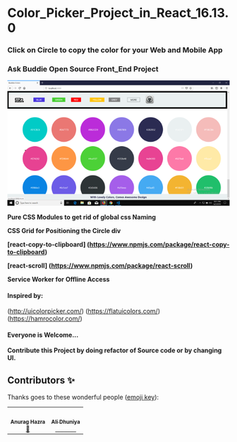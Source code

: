 
# Color_Picker_Project_in_React_16.13.0
### Click on Circle to copy the color for your Web and Mobile App
### Ask Buddie Open Source Front_End Project

![alt text](src/readmeImg/readmeProject.png)

**Pure CSS Modules to get rid of global css Naming**

**CSS Grid for Positioning the Circle div**

**[react-copy-to-clipboard] (https://www.npmjs.com/package/react-copy-to-clipboard)**

**[react-scroll] (https://www.npmjs.com/package/react-scroll)**

**Service Worker for Offline Access**

#### Inspired by:
(http://uicolorpicker.com/)
(https://flatuicolors.com/)
(https://hamrocolor.com/)

#### Everyone is Welcome... 
**Contribute this Project by doing refactor of Source code or by changing UI.**


## Contributors ✨

Thanks goes to these wonderful people ([emoji key](https://allcontributors.org/docs/en/emoji-key)):

<!-- ALL-CONTRIBUTORS-LIST:START - Do not remove or modify this section -->
<!-- prettier-ignore-start -->
<!-- markdownlint-disable -->
<table>
  <tr>
    <td align="center"><a href="https://anuraghazra.github.io/"><img src="https://avatars1.githubusercontent.com/u/35374649?s=460&v=4" width="200px;" alt=""/><br /><sub><b>Anurag Hazra</b></sub></a><br /></a> <a href="https://github.com/Alidhuniya/colorPicker/pull/1" title="Reviewed Pull Requests">👀</a> </td>
    <td align="center"><a href="https://alidhuniya.github.io/HTMLCSS-Projects/HTMLCSS-Portfolio/htmlcss-dev/"><img src="https://avatars3.githubusercontent.com/u/39728698?s=460&v=4" width="200px;" alt=""/><br /><sub><b>Ali Dhuniya</b></sub></a><br /><a href="https://github.com/Alidhuniya/colorPicker" title="Documentation"><b style="color:white";>Author</b></a></td>
  </tr>
</table>
<!-- markdownlint-enable -->
<!-- prettier-ignore-end -->
<!-- ALL-CONTRIBUTORS-LIST:END -->
